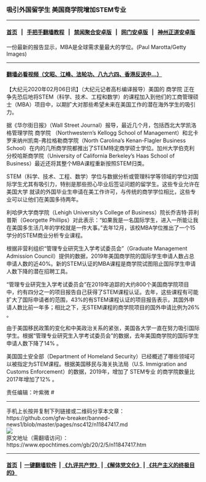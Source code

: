 ### 吸引外国留学生 美国商学院增加STEM专业
------------------------

#### [首页](https://github.com/gfw-breaker/banned-news1/blob/master/README.md) &nbsp;&nbsp;|&nbsp;&nbsp; [手把手翻墙教程](https://github.com/gfw-breaker/guides/wiki) &nbsp;&nbsp;|&nbsp;&nbsp; [禁闻聚合安卓版](https://github.com/gfw-breaker/bn-android) &nbsp;&nbsp;|&nbsp;&nbsp; [网门安卓版](https://github.com/oGate2/oGate) &nbsp;&nbsp;|&nbsp;&nbsp; [神州正道安卓版](https://github.com/SzzdOgate/update) 



<div><img alt="" class="aligncenter wp-post-image" src="https://i.epochtimes.com/assets/uploads/2013/08/1308010330112602-600x400.jpg"/>
<div class="red16 caption">
 一份最新的报告显示，MBA是全球需求量最大的学位。(Paul Marotta/Getty Images)
</div>
</div><hr/>

#### [翻墙必看视频（文昭、江峰、法轮功、八九六四、香港反送中...）](https://github.com/gfw-breaker/banned-news1/blob/master/pages/link3.md)

<div><p>
 【大纪元2020年02月06日讯】（大纪元记者高杉编译报导）美国的
 <ok href="https://www.epochtimes.com/gb/tag/%E5%95%86%E5%AD%A6%E9%99%A2.html">
  商学院
 </ok>
 正在争先恐后地将STEM（科学、技术、工程和数学）的课程加入到他们的工商管理硕士（MBA）项目中，以期扩大对那些希望未来在美国工作的潜在海外学生的吸引力。
</p>
<p>
 据《华尔街日报》（Wall Street Journal）报导，最近几个月，包括西北大学凯洛格管理学院
 <ok href="https://www.epochtimes.com/gb/tag/%E5%95%86%E5%AD%A6%E9%99%A2.html">
  商学院
 </ok>
 （Northwestern’s Kellogg School of Management）和北卡罗来纳州凯南-弗拉格勒商学院（North Carolina’s Kenan-Flagler Business School）在内的几所商学院都推出了STEM特定商学硕士学位。加州大学伯克利分校哈斯商学院（University of California Berkeley’s Haas School of Business）最近还将其整个MBA课程重新按照STEM归类。
</p>
<p>
 STEM（科学、技术、工程、数学）学位与数据分析或管理科学等领域的学位对国际学生尤其有吸引力，特别是那些担心毕业后签证问题的留学生。这些专业允许在
 <ok href="https://www.epochtimes.com/gb/tag/%E7%BE%8E%E5%9B%BD%E5%A4%A7%E5%AD%A6.html">
  美国大学
 </ok>
 就读的外国毕业生申请在美工作许可，与传统的商学学位相比，这些专业可以让他们在美国多待两年。
</p>
<p>
 利哈伊大学商学院（Lehigh University’s College of Business）院长乔吉特‧菲利普斯（Georgette Phillips）对此表示：“如果我是一名国际学生，进入一所能让我在美国多生活几年的学校就是一件大事。”去年12月，该校MBA学位推出了一个15学分的STEM商业分析专业课程。
</p>
<p>
 根据非营利组织“管理专业研究生入学考试委员会”（Graduate Management Admission Council）提供的数据，2019年美国商学院的国际学生申请人数占总申请人数的近40%。新的STEM认证的MBA课程是商学院试图阻止国际学生申请人数下降的潜在招聘工具。
</p>
<p>
 “管理专业研究生入学考试委员会”在2019年追踪的大约800个美国商学院项目中，约有四分之一的项目报告自己获得了STEM课程认证。去年，这些课程有可能扩大了国际申请者的范围，43%的有STEM课程认证的项目报告表示，其国外申请人数比前一年多；相比之下，无STEM课程的商学院项目的国外申请比例为26% 。
</p>
<p>
 由于美国移民政策的变化和中美政治关系的紧张，美国各大学一直在努力吸引国际学生。根据“管理专业研究生入学考试委员会”的数据，去年美国商学院的国际学生申请人数下降了14% 。
</p>
<p>
 美国国土安全部（Department of Homeland Security）已经概述了哪些领域可以被指定为STEM课程。根据美国移民与海关执法局（U.S. Immigration and Customs Enforcement）的数据，2019年，增加了
 <ok href="https://www.epochtimes.com/gb/tag/stem%E4%B8%93%E4%B8%9A.html">
  STEM专业
 </ok>
 的商学院数量比2017年增加了12% 。
</p>
<p>
 责任编辑：叶紫微 #
</p>
</div>
<hr/>
手机上长按并复制下列链接或二维码分享本文章：<br/>
https://github.com/gfw-breaker/banned-news1/blob/master/pages/nsc412/n11847417.md <br/>
<a href='https://github.com/gfw-breaker/banned-news1/blob/master/pages/nsc412/n11847417.md'><img src='https://github.com/gfw-breaker/banned-news1/blob/master/pages/nsc412/n11847417.md.png'/></a> <br/>
原文地址（需翻墙访问）：https://www.epochtimes.com/gb/20/2/5/n11847417.htm


------------------------
#### [首页](https://github.com/gfw-breaker/banned-news1/blob/master/README.md) &nbsp;|&nbsp; [一键翻墙软件](https://github.com/gfw-breaker/nogfw/blob/master/README.md) &nbsp;| [《九评共产党》](https://github.com/gfw-breaker/9ping.md/blob/master/README.md#九评之一评共产党是什么) | [《解体党文化》](https://github.com/gfw-breaker/jtdwh.md/blob/master/README.md) | [《共产主义的终极目的》](https://github.com/gfw-breaker/gczydzjmd.md/blob/master/README.md)


<img src='http://gfw-breaker.win/banned-news/pages/nsc412/n11847417.md' width='0px' height='0px'/>